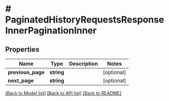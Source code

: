 # # PaginatedHistoryRequestsResponseInnerPaginationInner

## Properties

Name | Type | Description | Notes
------------ | ------------- | ------------- | -------------
**previous_page** | **string** |  | [optional]
**next_page** | **string** |  | [optional]

[[Back to Model list]](../../README.md#models) [[Back to API list]](../../README.md#endpoints) [[Back to README]](../../README.md)
